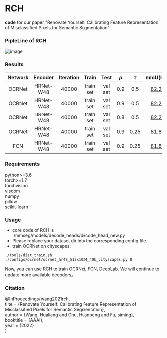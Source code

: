 # RCH
**code** for our paper "Renovate Yourself: Calibrating Feature Representation of Misclassified Pixels for Semantic Segmentation"

### PipleLine of RCH
![image](https://github.com/VipaiLab/RCH/blob/main/images/model.png)

### Results
Network|Encoder|Iteration|Train|Test|$\rho$|$\tau$|mIoU(log)|pth|comments
:--:|:--:|:--:|:--:|:--:|:--:|:--:|:--:|:--:|:--:
OCRNet|HRNet-W48|40000|train set|val set|0.9|0.5|[82.24](https://github.com/VipaiLab/RCH/blob/main/log_files/ocr_hr48_0.5_0.9.log)|[pth](https://drive.google.com/file/d/1jlccpeFoFE7eOBx7f3463-qp9wwG5PUB/view?usp=sharing)
OCRNet|HRNet-W48|40000|train set|val set|0.9|0.5|[82.29](https://github.com/VipaiLab/RCH/blob/main/log_files/reproduce.log)|[pth](https://drive.google.com/file/d/1x0riBwzCpiFSLJrRJ6hJTSZ7hm2jm_G1/view?usp=sharing)|Reproduced
OCRNet|HRNet-W48|40000|train set|val set|0.8|0.5|[82.25](https://github.com/VipaiLab/RCH/blob/main/log_files/ocr_0.5_0.8.log)|_
OCRNet|HRNet-W48|40000|train set|val set|0.9|0.25|[81.88](https://github.com/VipaiLab/RCH/blob/main/log_files/ocr_0.25_0.9.log)|_
FCN|HRNet-W48|40000|train set|val set|0.9|0.25|[81.83](https://github.com/VipaiLab/RCH/blob/main/log_files/fcn_hr48_0.25_0.9.log)|[pth](https://drive.google.com/file/d/1UrKL69oypy9hKPBgBzUm1iSYx3jyB_Ms/view?usp=sharing)

### Requirements
python>=3.6    
torch>=1.7   
torchvision  
visdom   
numpy   
pillow   
scikit-learn

### Usage

+ core code of RCH is ./mmseg/models/decode_heads/decode_head_new.py
+ Please replace your dataset dir into the corresponding config file.
+ train OCRNet on cityscapes:
  
```./tools/dist_train.sh ./configs/ocrnet/ocrnet_hr48_512x1024_40k_cityscapes.py 8```

Now, you can use RCH to train OCRNet, FCN, DeepLab. We will continue to update more available decoders。


### Citation
@InProceedings{wang2021rch,  
    tilte = {Renovate Yourself: Calibrating Feature Representation of Misclassified Pixels for Semantic Segmentation},  
    author = {Wang, Hualiang and Chu, Huanpeng and Fu, siming},  
    booktitle = {AAAI},  
    year = {2022}  
}


